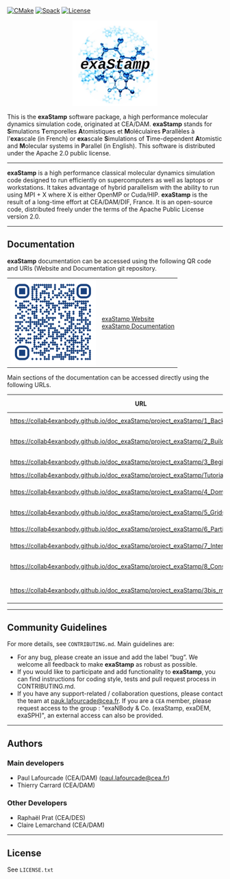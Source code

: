 [![CMake](https://github.com/Collab4exaNBody/exaStamp/actions/workflows/cmake.yml/badge.svg)](https://github.com/Collab4exaNBody/exaStamp/actions/workflows/cmake.yml)
[![Spack](https://github.com/Collab4exaNBody/exaStamp/actions/workflows/spack.yml/badge.svg)](https://github.com/Collab4exaNBody/exaStamp/actions/workflows/spack.yml)
[![License](https://img.shields.io/badge/License-Apache_2.0-blue.svg)](https://opensource.org/licenses/Apache-2.0)

<p align="center">
  <img src="doc/img/exaStamp-logo.png" alt="Example Stamp Logo" width="200"/>
</p>

This is the **exaStamp** software package, a high performance molecular dynamics simulation code, originated at CEA/DAM. **exaStamp** stands for **S**imulations **T**emporelles **A**tomistiques et **M**oléculaires **P**arallèles à l'**exa**scale (in French) or **exa**scale **S**imulations of **T**ime-dependent **A**tomistic and **M**olecular systems in **P**arallel (in English). This software is distributed under the Apache 2.0 public license.

-----------------------------------------------------------------------------------------------------------

**exaStamp** is a high performance classical molecular dynamics simulation code designed to run efficiently on supercomputers as well as laptops or workstations. It takes advantage of hybrid parallelism with the ability to run using MPI + X where X is either OpenMP or Cuda/HIP. **exaStamp** is the result of a long-time effort at CEA/DAM/DIF, France. It is an open-source code, distributed freely under the terms of the Apache Public License version 2.0.

-----------------------------------------------------------------------------------------------------------

## Documentation

**exaStamp** documentation can be accessed using the following QR code and URls (Website and Documentation git repository.

<div align="center">
  <table>
    <tr>
      <td><img src="doc/qr_doc_exastamp.png" width="200"/></td>
      <td><a href="https://collab4exanbody.github.io/doc_exaStamp"> exaStamp Website</a><br><a href="https://github.com/Collab4exaNBody/doc_exaStamp.git"> exaStamp Documentation </a></td>
    </tr>
  </table>
</div>

Main sections of the documentation can be accessed directly using the following URLs.

| URL | Short description |
|-----|-------------|
| https://collab4exanbody.github.io/doc_exaStamp/project_exaStamp/1_Background.html | **exaStamp** background |
| https://collab4exanbody.github.io/doc_exaStamp/project_exaStamp/2_Build_and_Install.html | Build and installation instructions |
| https://collab4exanbody.github.io/doc_exaStamp/project_exaStamp/3_Beginners_guide.html | Beginner's guide |
| https://collab4exanbody.github.io/doc_exaStamp/project_exaStamp/Tutorials.html | Tutorials |
| https://collab4exanbody.github.io/doc_exaStamp/project_exaStamp/4_Domain_Regions.html | Simulation domain and spatial regions |
| https://collab4exanbody.github.io/doc_exaStamp/project_exaStamp/5_Grids.html | Manipulating grids |
| https://collab4exanbody.github.io/doc_exaStamp/project_exaStamp/6_Particles.html | Manipulating particles |
| https://collab4exanbody.github.io/doc_exaStamp/project_exaStamp/7_Interactions.html | Interatomic potentials |
| https://collab4exanbody.github.io/doc_exaStamp/project_exaStamp/8_Constraints.html | Thermodynamic ensembles and constraints |
| https://collab4exanbody.github.io/doc_exaStamp/project_exaStamp/3bis_microStamp.html | microStamp mini MD application |

-----------------------------------------------------------------------------------------------------------

## Community Guidelines

For more details, see `CONTRIBUTING.md`. Main guidelines are:

- For any bug, please create an issue and add the label “bug”. We welcome all feedback to make **exaStamp** as robust as possible.
- If you would like to participate and add functionality to **exaStamp**, you can find instructions for coding style, tests and pull request process in CONTRIBUTING.md.
- If you have any support-related / collaboration questions, please contact the team at pauk.lafourcade@cea.fr. If you are a `CEA` member, please request access to the group : "exaNBody & Co. (exaStamp, exaDEM, exaSPH)", an external access can also be provided.

-----------------------------------------------------------------------------------------------------------

## Authors

### Main developers

- Paul Lafourcade (CEA/DAM) (paul.lafourcade@cea.fr)
- Thierry Carrard (CEA/DAM)

### Other Developers

- Raphaël Prat (CEA/DES)
- Claire Lemarchand (CEA/DAM)

-----------------------------------------------------------------------------------------------------------

## License

See `LICENSE.txt`
